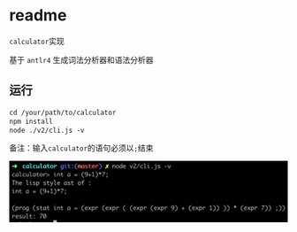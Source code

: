 # readme

`calculator`实现

基于 `antlr4` 生成词法分析器和语法分析器

## 运行

```shell
cd /your/path/to/calculator
npm install
node ./v2/cli.js -v
```

备注：输入`calculator`的语句必须以`;`结束

![example](https://github.com/caijw/calculator/blob/master/docs/example_2.png)
